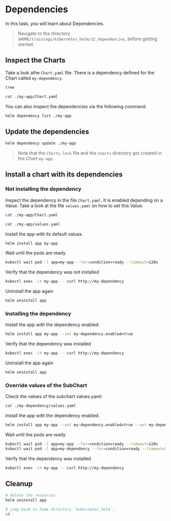 # Dependencies

In this task, you will learn about Dependencies.

> Navigate to the directory `$HOME/trainings/kubernetes_helm/12_dependencies`, before getting started.

## Inspect the Charts

Take a look athe `Chart.yaml` file. There is a dependency defined for the Chart called `my-dependency`.
```bash
tree

cat ./my-app/Chart.yaml
```

You can also inspect the dependencies via the following command.
```bash
helm dependency list ./my-app 
```

## Update the dependencies

```bash
helm dependency update ./my-app
```
> Note that the `Charts.lock` file and the `charts` directory got created in the Chart `my-app`.

## Install a chart with its dependencies

### Not installing the dependency

Inspect the dependency in the file `Chart.yaml`. It is enabled depending on a Value. Take a look at the file `values.yaml` on how to set this Value.
```bash
cat ./my-app/Chart.yaml

cat ./my-app/values.yaml
```

Install the app with its default values.
```bash
helm install app my-app
```

Wait until the pods are ready
```bash
kubectl wait pod -l app=my-app --for=condition=ready --timeout=120s
```

Verify that the dependency was not installed
```bash
kubectl exec -it my-app -- curl http://my-dependency
```

Uninstall the app again
```bash
helm uninstall app
```

### Installing the dependency

Install the app with the dependency enabled.
```bash
helm install app my-app --set my-dependency.enabled=true
```

Verify that the dependency was installed
```bash
kubectl exec -it my-app -- curl http://my-dependency
```

Uninstall the app again
```bash
helm uninstall app
```

### Override values of the SubChart

Check the values of the subchart values.yaml:

```bash
cat ./my-dependency/values.yaml
```

Install the app with the dependency enabled.
```bash
helm install app my-app --set my-dependency.enabled=true --set my-dependency.content="Bonjour Helm"
```

Wait until the pods are ready
```bash
kubectl wait pod -l app=my-app --for=condition=ready --timeout=120s
kubectl wait pod -l app=my-dependency --for=condition=ready --timeout=120s
```

Verify that the dependency was installed
```bash
kubectl exec -it my-app -- curl http://my-dependency
```

## Cleanup

```bash
# delete the resources
helm uninstall app

# jump back to home directory `kubernetes_helm`:
cd -
```
